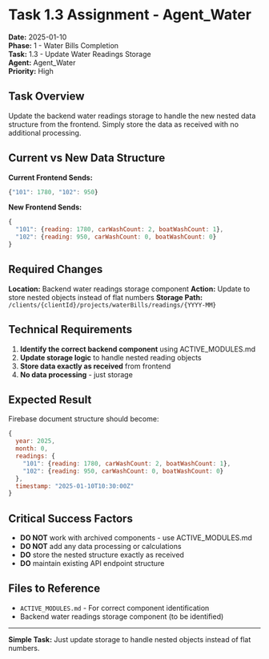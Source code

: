 # Task 1.3 Assignment - Agent_Water

**Date:** 2025-01-10  
**Phase:** 1 - Water Bills Completion  
**Task:** 1.3 - Update Water Readings Storage  
**Agent:** Agent_Water  
**Priority:** High  

## Task Overview
Update the backend water readings storage to handle the new nested data structure from the frontend. Simply store the data as received with no additional processing.

## Current vs New Data Structure

**Current Frontend Sends:**
```javascript
{"101": 1780, "102": 950}
```

**New Frontend Sends:**
```javascript
{
  "101": {reading: 1780, carWashCount: 2, boatWashCount: 1},
  "102": {reading: 950, carWashCount: 0, boatWashCount: 0}
}
```

## Required Changes

**Location:** Backend water readings storage component
**Action:** Update to store nested objects instead of flat numbers
**Storage Path:** `/clients/{clientId}/projects/waterBills/readings/{YYYY-MM}`

## Technical Requirements

1. **Identify the correct backend component** using ACTIVE_MODULES.md
2. **Update storage logic** to handle nested reading objects
3. **Store data exactly as received** from frontend
4. **No data processing** - just storage

## Expected Result

Firebase document structure should become:
```javascript
{
  year: 2025,
  month: 0,
  readings: {
    "101": {reading: 1780, carWashCount: 2, boatWashCount: 1},
    "102": {reading: 950, carWashCount: 0, boatWashCount: 0}
  },
  timestamp: "2025-01-10T10:30:00Z"
}
```

## Critical Success Factors
- **DO NOT** work with archived components - use ACTIVE_MODULES.md
- **DO NOT** add any data processing or calculations
- **DO** store the nested structure exactly as received
- **DO** maintain existing API endpoint structure

## Files to Reference
- `ACTIVE_MODULES.md` - For correct component identification
- Backend water readings storage component (to be identified)

---
**Simple Task:** Just update storage to handle nested objects instead of flat numbers.